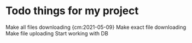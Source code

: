 # Todo things for my project

Make all files downloading {cm:2021-05-09}
Make exact file downloading 
Make file uploading
Start working with DB
